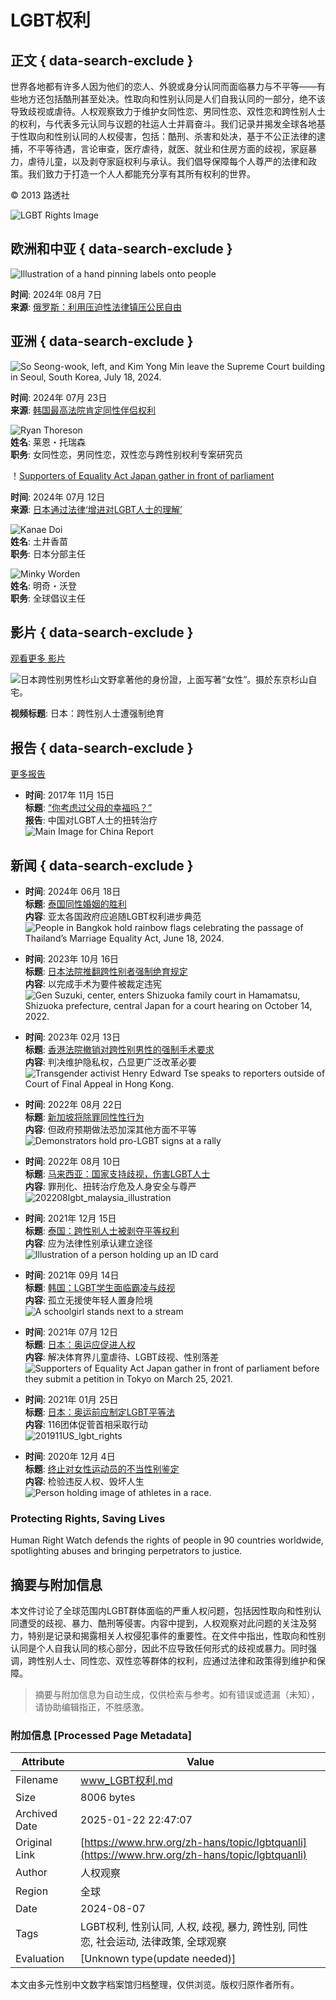# LGBT权利

## 正文 { data-search-exclude }


世界各地都有许多人因为他们的恋人、外貌或身分认同而面临暴力与不平等——有些地方还包括酷刑甚至处决。性取向和性别认同是人们自我认同的一部分，绝不该导致歧视或虐待。人权观察致力于维护女同性恋、男同性恋、双性恋和跨性别人士的权利，与代表多元认同与议题的社运人士并肩奋斗。我们记录并揭发全球各地基于性取向和性别认同的人权侵害，包括：酷刑、杀害和处决，基于不公正法律的逮捕，不平等待遇，言论审查，医疗虐待，就医、就业和住房方面的歧视，家庭暴力，虐待儿童，以及剥夺家庭权利与承认。我们倡导保障每个人尊严的法律和政策。我们致力于打造一个人人都能充分享有其所有权利的世界。

© 2013 路透社

![LGBT Rights Image](/sites/default/files/styles/topic/public/topic_image/lgbt.jpg?itok=SegrXiGp)

## 欧洲和中亚 { data-search-exclude }

![Illustration of a hand pinning labels onto people](/sites/default/files/styles/16x9_large/public/media_2024/07/202407eca_russia_foreignagent_illustration.jpg?h=c3985272&itok=D62OWqWo)

**时间**: 2024年 08月 7日  
**来源**: [俄罗斯：利用压迫性法律镇压公民自由](/zh-hans/news/2024/08/07/russia-repressive-laws-used-crush-civic-freedoms)

## 亚洲 { data-search-exclude }

![So Seong-wook, left, and Kim Yong Min leave the Supreme Court building in Seoul, South Korea, July 18, 2024.](/sites/default/files/styles/16x9_large/public/media_2024/07/202407lgbt_south%20korea_same_sex_partnership.jpg?h=7fae167d&itok=yH9nJBqP)

**时间**: 2024年 07月 23日  
**来源**: [韩国最高法院肯定同性伴侣权利](/zh-hans/news/2024/07/23/south-koreas-supreme-court-affirms-rights-same-sex-partners)  

![Ryan Thoreson](/sites/default/files/styles/square_bw/public/multimedia_images_2015/ryan_thoreson.jpeg?itok=Hc4jI3cb)  
**姓名**: 莱恩・托瑞森  
**职务**: 女同性恋，男同性恋，双性恋与跨性别权利专案研究员

！[Supporters of Equality Act Japan gather in front of parliament](/sites/default/files/styles/16x9_large/public/media_2023/07/202307asia_japan_lgbt_equalityact_protest.jpg?h=c6980913&itok=3HNpdQOe)

**时间**: 2024年 07月 12日  
**来源**: [日本通过法律‘增进对LGBT人士的理解’](/zh-hans/news/2023/07/12/japan-passes-law-promote-understanding-lgbt-people)  

![Kanae Doi](/sites/default/files/styles/square_bw/public/multimedia_images_2016/kanae_doi_profile_photo_black_small.jpg?itok=3MAq-KO7)  
**姓名**: 土井香苗  
**职务**: 日本分部主任  

![Minky Worden](/sites/default/files/styles/square_bw/public/media/images/photographs/Minky_Worden2_webbio.jpg?itok=3q-t_9gM)  
**姓名**: 明奇・沃登  
**职务**: 全球倡议主任  

## 影片 { data-search-exclude }

[观看更多 影片](/zh-hans/video-photos)

![日本跨性别男性杉山文野拿著他的身份證，上面写著“女性”。摄於东京杉山自宅。](/sites/default/files/styles/16x9_large/public/multimedia_images_2019/201903lgbt_japan_main_2.jpg?itok=LmY4_yEv)

**视频标题**: 日本：跨性别人士遭强制绝育

## 报告 { data-search-exclude }

[更多报告](/zh-hans/publications?topic%5B0%5D=9691)

- **时间**: 2017年 11月 15日  
  **标题**: [“你考虑过父母的幸福吗？”](/zh-hans/report/2017/11/15/311127)  
  **报告**: 中国对LGBT人士的扭转治疗  
  ![Main Image for China Report](/sites/default/files/styles/square/public/multimedia_images_2017/201711asia_china_main.jpeg?itok=scLCe6Z2)

## 新闻 { data-search-exclude }

- **时间**: 2024年 06月 18日  
  **标题**: [泰国同性婚姻的胜利](/zh-hans/news/2024/06/18/victory-same-sex-marriage-thailand)  
  **内容**: 亚太各国政府应追随LGBT权利进步典范  
  ![People in Bangkok hold rainbow flags celebrating the passage of Thailand’s Marriage Equality Act, June 18, 2024.](/sites/default/files/styles/square/public/media_2024/06/202406lgbt_thailand_marriage_equality_act_celebration.JPG?h=278c4d67&itok=4iCnajhI)

- **时间**: 2023年 10月 16日  
  **标题**: [日本法院推翻跨性别者强制绝育规定](/zh-hans/news/2023/10/16/japan-court-rules-against-mandatory-transgender-sterilization)  
  **内容**: 以完成手术为要件被裁定违宪  
  ![Gen Suzuki, center, enters Shizuoka family court in Hamamatsu, Shizuoka prefecture, central Japan for a court hearing on October 14, 2022.](/sites/default/files/styles/square/public/media_2023/10/202310lgbt_asia_japan_gen_suzuki_court_hearing.jpg?h=cd79c055&itok=E8q1daCj)

- **时间**: 2023年 02月 13日  
  **标题**: [香港法院撤销对跨性别男性的强制手术要求](/zh-hans/news/2023/02/13/hong-kong-court-rejects-compulsory-surgery-trans-men)  
  **内容**: 判决维护隐私权，凸显更广泛改革必要  
  ![Transgender activist Henry Edward Tse speaks to reporters outside of Court of Final Appeal in Hong Kong.](/sites/default/files/styles/square/public/media_2023/02/202302lgbt_china_hong_kong_transgender_activist_henry_edward_tse.jpg?h=8b7966f8&itok=tQWiIYDb)

- **时间**: 2022年 08月 22日  
  **标题**: [新加坡将除罪同性性行为](/zh-hans/news/2022/08/22/singapore-decriminalize-gay-sex)  
  **内容**: 但政府预期做法恐加深其他方面不平等  
  ![Demonstrators hold pro-LGBT signs at a rally](/sites/default/files/styles/square/public/media_2022/08/202208asia_lgbt_singapore_pinkdot.jpg?h=4c4adfbd&itok=gw3MzAkS)

- **时间**: 2022年 08月 10日  
  **标题**: [马来西亚：国家支持歧视，伤害LGBT人士](/zh-hans/news/2022/08/10/malaysia-state-backed-discrimination-harms-lgbt-people)  
  **内容**: 罪刑化、扭转治疗危及人身安全与尊严  
  ![202208lgbt_malaysia_illustration](/sites/default/files/styles/square/public/media_2022/08/202208lgbt_malaysia_illustration.jpg?h=f3b52584&itok=9rtbuNbM)

- **时间**: 2021年 12月 15日  
  **标题**: [泰国：跨性别人士被剥夺平等权利](/zh-hans/news/2021/12/16/thailand-transgender-people-denied-equal-rights)  
  **内容**: 应为法律性别承认建立途径  
  ![Illustration of a person holding up an ID card](/sites/default/files/styles/square/public/media_2021/12/202112asia_thailand_lgbt_id.jpg?h=a1dd1271&itok=vS84ogcg)

- **时间**: 2021年 09月 14日  
  **标题**: [韩国：LGBT学生面临霸凌与歧视](/zh-hans/news/2021/09/14/379810)  
  **内容**: 孤立无援使年轻人置身险境  
  ![A schoolgirl stands next to a stream](/sites/default/files/styles/square/public/media_2021/09/202109lgbt_southkorea_main.JPG?h=5b2fc285&itok=2AOPjyTY)

- **时间**: 2021年 07月 12日  
  **标题**: [日本：奥运应促进人权](/zh-hans/news/2021/07/12/japan-olympics-should-benefit-human-rights)  
  **内容**: 解决体育界儿童虐待、LGBT歧视、性别落差  
  ![Supporters of Equality Act Japan gather in front of parliament before they submit a petition in Tokyo on March 25, 2021.](/sites/default/files/styles/square/public/media_2021/05/202105asia_japan_equality.jpg?h=06ac0d8c&itok=qz5pFfWC)

- **时间**: 2021年 01月 25日  
  **标题**: [日本：奥运前应制定LGBT平等法](/zh-hans/zh-hans/news/2021/01/26/japan-introduce-lgbt-equality-act-olympics)  
  **内容**: 116团体促菅首相采取行动  
  ![201911US_lgbt_rights](/sites/default/files/styles/square/public/multimedia_images_2019/201911us_lgbt_rights.jpg?itok=HRCmYy9l)

- **时间**: 2020年 12月 4日  
  **标题**: [终止对女性运动员的不当性别鉴定](/zh-hans/news/2020/12/04/377029)  
  **内容**: 检验违反人权、毁坏人生  
  ![Person holding image of athletes in a race.](/sites/default/files/styles/square/public/media_2020/12/202003LGBT_Athletes_Testosterone_0.jpg?h=c673cd1c&itok=jeu9CEJR)

### Protecting Rights, Saving Lives

Human Right Watch defends the rights of people in 90 countries worldwide, spotlighting abuses and bringing perpetrators to justice.
<!-- tcd_original_link https://www.hrw.org/zh-hans/topic/lgbtquanli -->


## 摘要与附加信息

<!-- tcd_abstract -->
本文件讨论了全球范围内LGBT群体面临的严重人权问题，包括因性取向和性别认同遭受的歧视、暴力、酷刑等侵害。内容中提到，人权观察对此问题的关注及努力，特别是记录和揭露相关人权侵犯事件的重要性。在文件中指出，性取向和性别认同是个人自我认同的核心部分，因此不应导致任何形式的歧视或暴力。同时强调，跨性别人士、同性恋、双性恋等群体的权利，应通过法律和政策得到维护和保障。
<!-- tcd_abstract_end -->

> 摘要与附加信息为自动生成，仅供检索与参考。如有错误或遗漏（未知），请协助编辑指正，不胜感激。

### 附加信息 [Processed Page Metadata]

| Attribute       | Value                                  |
|-----------------|----------------------------------------|
| Filename        | www_LGBT权利.md                             |
| Size            | 8006 bytes                           |
| Archived Date   | 2025-01-22 22:47:07                             |
| Original Link   | [https://www.hrw.org/zh-hans/topic/lgbtquanli](https://www.hrw.org/zh-hans/topic/lgbtquanli)                       |
| Author          | 人权观察                               |
| Region          | 全球                               |
| Date            | 2024-08-07                                 |
| Tags            | LGBT权利, 性别认同, 人权, 歧视, 暴力, 跨性别, 同性恋, 社会运动, 法律政策, 全球观察                                 |
| Evaluation            | [Unknown type(update needed)]                                 |
<!-- tcd_table_end -->

本文由多元性别中文数字档案馆归档整理，仅供浏览。版权归原作者所有。
